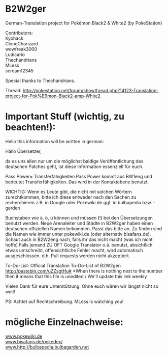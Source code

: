 B2W2ger
=======

German-Translation project for Pokémon Black2 & White2 (by PokeStation)


Contributors:   
Kyohack     
CloneCharizard      
wowfreak3000      
Ludicario     
Thechandrians     
MLess     
scream12345   

Special thanks to Thechandrians.

Thread: http://pokestation.net/forum/showthread.php?14123-Translation-project-for-Pok%E9mon-Black2-amp-White2

Important Stuff (wichtig, zu beachten!):
==============================

Hello this information will be written in german:

Hallo Übersetzer,

da es uns allen nur um die möglichst baldige Veröffentlichung des deutschen Patches geht,
ist diese Information essenziell für euch.

Pass Power= Transferfähigkeiten
Pass Power kommt aus BW1eng und bedeutet Transferfähigkeiten. Das wird in der Kontaktebene benutzt. 

WICHTIG:
Wenn es Leute gibt, die nicht mit solchen Wörtern zurechtkommen, bitte ich diese entweder nach den Sachen zu recherchieren
z.B. in Google oder Pokewiki.de ggf. in bulbapedia bzw. -garden

Buchstaben wie ä, ö, ü können und müssen (!) bei den Übersetzungen benutzt werden.
Neue Arenaleiter und Städte in B2W2ger haben einen deutschen offiziellen Namen bekommen. Passt das bitte an. Zu finden sind die Namen
wie immer unter pokewiki.de (oder alternativ bisafans.de).
Schaut auch in B2W2eng nach, falls ihr das nicht macht (was ich nicht hoffe)
Falls jemand ZU OFT Google Translator o.ä. benutzt, absichtlich etwas umschreibt, offensichtliche Fehler macht, wird
automatisch ausgeschlossen. d.h. Pull requests werden nicht akzeptiert.

To-Do-List: Official Translation To-Do-List of B2W2ger: http://pastebin.com/uZZsgtHu# *When there is nothing next to the number then it means that this file is unedited / We'll update this link weekly


Vielen Dank für eure Unterstützung. Ohne euch wären wir längst nicht so weit!

PS: Achtet auf Rechtschreibung. MLess is watching you!

mögliche Einzelnachweise:
====

www.pokewiki.de     
www.bisafans.de/pokedex/      
www.http://bulbapedia.bulbagarden.net     